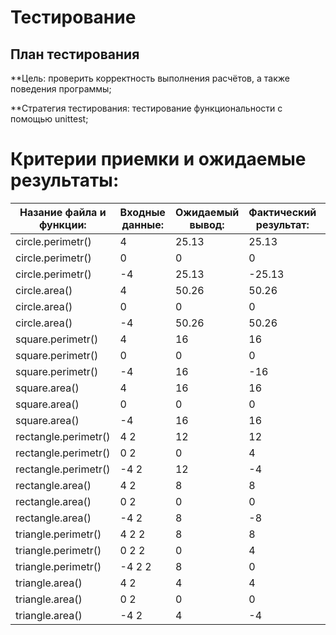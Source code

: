 # Тестирование

## План тестирования

**Цель: проверить корректность выполнения расчётов, а также поведения программы;

**Стратегия тестирования: тестирование функциональности с помощью unittest;

# Критерии приемки и ожидаемые результаты:

Назание файла и функции:|Входные данные:|Ожидаемый вывод:|Фактический результат:|Результат тестов:|Дата:
---|---|---|---|---|---
circle.perimetr()|4|25.13|25.13|OK|13.11.2024
circle.perimetr()|0|0|0|OK|13.11.2024
circle.perimetr()|-4|25.13|-25.13|FAILED|13.11.2024
circle.area()|4|50.26|50.26|OK|13.11.2024
circle.area()|0|0|0|OK|13.11.2024
circle.area()|-4|50.26|50.26|OK|13.11.2024
square.perimetr()|4|16|16|OK|13.11.2024
square.perimetr()|0|0|0|OK|13.11.2024
square.perimetr()|-4|16|-16|FAILED|13.11.2024
square.area()|4|16|16|OK|13.11.2024
square.area()|0|0|0|OK|13.11.2024
square.area()|-4|16|16|OK|13.11.2024
rectangle.perimetr()|4 2|12|12|OK|13.11.2024
rectangle.perimetr()|0 2|0|4|FAILED|13.11.2024
rectangle.perimetr()|-4 2|12|-4|FAILED|13.11.2024
rectangle.area()|4 2|8|8|OK|13.11.2024
rectangle.area()|0 2|0|0|OK|13.11.2024
rectangle.area()|-4 2|8|-8|FAILED|13.11.2024
triangle.perimetr()|4 2 2|8|8|OK
triangle.perimetr()|0 2 2|0|4|FAILED|13.11.2024
triangle.perimetr()|-4 2 2|8|0|FAILED
triangle.area()|4 2|4|4|OK
triangle.area()|0 2|0|0|OK
triangle.area()|-4 2|4|-4|FAILED
